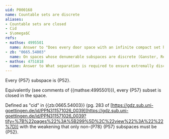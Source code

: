 ```yaml
---
uid: P000168
name: Countable sets are discrete
aliases:
- Countable sets are closed
- Cid
- $\omega$C
refs:
- mathse: 4995501
  name: Answer to "Does every door space with an infinite compact set have a single non-isolated point?"
- zb: "0665.54003"
  name: On spaces whose denumerable subspaces are discrete (Ganster, Reilly, Vamanamurthy)
- mathse: 4751818
  name: Answer to What separation is required to ensure extremally disconnected spaces are sequentially discrete?
---
```


Every {P57} subspace is {P52}.

Equivalently (see comments of {{mathse:4995501}}), every {P57}
subset is closed in the space.

Defined as "cid" in {{zb:0665.54003}} (pg. 283 of 
[https://gdz.sub.uni-goettingen.de/id/PPN311571026_0039](https://gdz.sub.uni-goettingen.de/id/PPN311571026_0039?tify=%7B%22pages%22%3A%5B299%5D%2C%22view%22%3A%22%22%7D))
with the weakening that only non-{P78} {P57} subspaces must
be {P52}.
